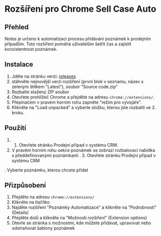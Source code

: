 # Rozšíření pro Chrome Sell Case Auto

## Přehled
Notes je určeno k automatizaci procesu přidávání poznámek k prodejním případům. Toto rozšíření pomáhá uživatelům šetřit čas a zajistit konzistentnost poznámek.

## Instalace
<!-- Lik to github zip file -->
1. Jděte na stránku verzí: [releases](https://github.com/jjanousek-farmito/crm-note-templates/releases/)
2. stáhněte nejnovější verzi rozšíření (první blok v seznamu, název s zeleným štítkem "Latest"), soubor "Source code.zip" 
4. Rozbalte stažený ZIP soubor
5. Otevřete prohlížeč Chrome a přejděte na adresu `chrome://extensions/`.
6. Přepínačem v pravém horním rohu zapněte "režim pro vývojáře".
7. Klikněte na "Load unpacked" a vyberte složku, kterou jste rozbalili ve 2. kroku.

## Použití
1. 1. Otevřete stránku Prodejní případ v systému CRM.
2. V pravém horním rohu sekce poznámek se zobrazí rozbalovací nabídka s předdefinovanými poznámkami
. 3. Otevřete stránku Prodejní případ v systému CRM

. Vyberte poznámku, kterou chcete přidat

## Přizpůsobení
1. Přejděte na adresu `chrome://extensions/`
2. Klikněte na tlačítko
3. Najděte rozšíření "Poznámky Automatizace" a klikněte na "Podrobnosti" (Details)
4. Přejděte dolů a klikněte na "Možnosti rozšíření" (Extension options)
5. Otevře se stránka s možnostmi, kde můžete přidávat, upravovat nebo odstraňovat šablony poznámek
